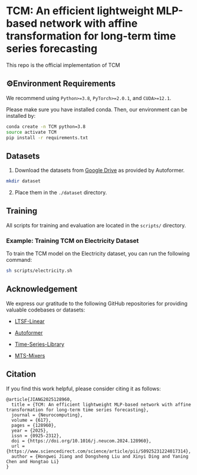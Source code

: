 # TCM: An efficient lightweight MLP-based network with affine transformation for long-term time series forecasting
This repo is the official implementation of TCM
## ⚙️Environment Requirements
We recommend using `Python>=3.8`, `PyTorch>=2.0.1`, and `CUDA>=12.1`.

Please make sure you have installed conda. Then, our environment can be installed by:
```sh
conda create -n TCM python=3.8
source activate TCM 
pip install -r requirements.txt
```

## Datasets
1. Download the datasets from [Google Drive](https://drive.google.com/drive/folders/1ZOYpTUa82_jCcxIdTmyr0LXQfvaM9vIy) as provided by Autoformer.
```sh
mkdir dataset
```
2. Place them in the `./dataset` directory.

## Training
All scripts for training and evaluation are located in the `scripts/` directory.

### Example: Training TCM on Electricity Dataset
To train the TCM model on the Electricity dataset, you can run the following command:
```sh
sh scripts/electricity.sh
```

## Acknowledgement
We express our gratitude to the following GitHub repositories for providing valuable codebases or datasets:
- [LTSF-Linear](https://github.com/cure-lab/LTSF-Linear)

- [Autoformer](https://github.com/thuml/Autoformer)

- [Time-Series-Library](https://github.com/thuml/Time-Series-Library)

- [MTS-Mixers](https://github.com/plumprc/MTS-Mixers)

## Citation
If you find this work helpful, please consider citing it as follows:
```
@article{JIANG2025128960,
  title = {TCM: An efficient lightweight MLP-based network with affine transformation for long-term time series forecasting},
  journal = {Neurocomputing},
  volume = {617},
  pages = {128960},
  year = {2025},
  issn = {0925-2312},
  doi = {https://doi.org/10.1016/j.neucom.2024.128960},
  url = {https://www.sciencedirect.com/science/article/pii/S0925231224017314},
  author = {Hongwei Jiang and Dongsheng Liu and Xinyi Ding and Yaning Chen and Hongtao Li}
}
```
